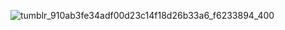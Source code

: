 ![tumblr_910ab3fe34adf00d23c14f18d26b33a6_f6233894_400](https://github.com/user-attachments/assets/207ca4a5-d7eb-4560-8836-42f7b2f4c5cf)
